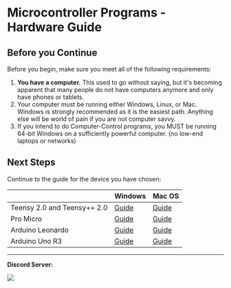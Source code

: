 # Microcontroller Programs - Hardware Guide

## Before you Continue

Before you begin, make sure you meet all of the following requirements:
1. **You have a computer.** This used to go without saying, but it's becoming apparent that many people do not have computers anymore and only have phones or tablets.
2. Your computer must be running either Windows, Linux, or Mac. Windows is strongly recommended as it is the easiest path. Anything else will be world of pain if you are not computer savvy.
3. If you intend to do Computer-Control programs, you MUST be running 64-bit Windows on a sufficiently powerful computer. (no low-end laptops or networks)

## Next Steps

Continue to the guide for the device you have chosen:

| | Windows | Mac OS |
| --- | --- | --- |
| Teensy 2.0 and Teensy++ 2.0 | [Guide](/Wiki/Software/Windows-Teensy2.md) | [Guide](Mac-Teensy2.md) |
| Pro Micro | [Guide](Windows-ProMicro.md) | [Guide](Mac-ArduinoProMicro.md) |
| Arduino Leonardo | [Guide](Windows-ArduinoLeonardo.md) | [Guide](Mac-ArduinoProMicro.md) |
| Arduino Uno R3 | [Guide](Windows-ArduinoUnoR3.md) | [Guide](Mac-ArduinoProMicro.md) |

<hr>

**Discord Server:** 

[<img src="https://canary.discordapp.com/api/guilds/695809740428673034/widget.png?style=banner2">](https://discord.gg/cQ4gWxN)
